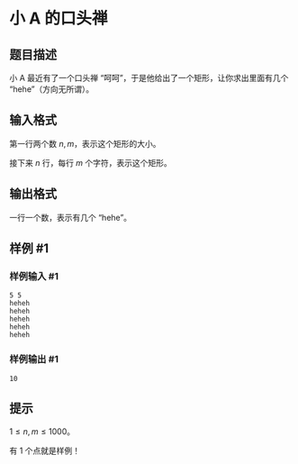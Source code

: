 # 小 A 的口头禅

## 题目描述

小 A 最近有了一个口头禅 “呵呵”，于是他给出了一个矩形，让你求出里面有几个 “hehe”（方向无所谓）。


## 输入格式

第一行两个数 $n, m$，表示这个矩形的大小。

接下来 $n$ 行，每行 $m$ 个字符，表示这个矩形。


## 输出格式

一行一个数，表示有几个 “hehe”。


## 样例 #1

### 样例输入 #1
```
5 5
heheh
heheh
heheh
heheh
heheh
```

### 样例输出 #1

```
10
```

## 提示

$1 \leq n,m \leq1000$。

有 1 个点就是样例！

